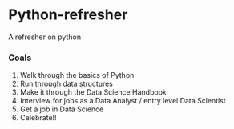 # Python-refresher
A refresher on python

### Goals  
1. Walk through the basics of Python
2. Run through data structures
3. Make it through the Data Science Handbook
4. Interview for jobs as a Data Analyst / entry level Data Scientist
5. Get a job in Data Science
6. Celebrate!!
